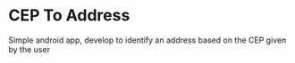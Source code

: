 # CEP To Address

Simple android app, develop to identify an address based on the CEP given by the user
